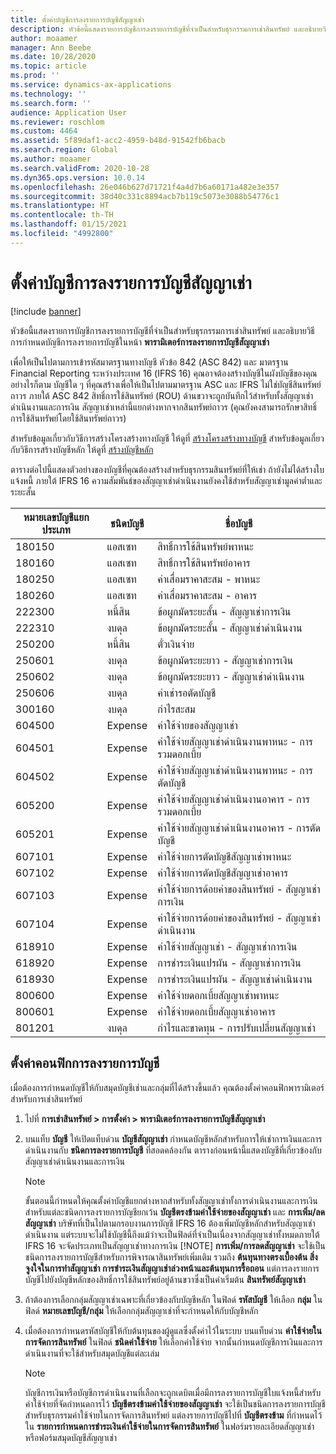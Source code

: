 ```yaml
---
title: ตั้งค่าบัญชีการลงรายการบัญชีสัญญาเช่า
description: หัวข้อนี้แสดงรายการบัญชีการลงรายการบัญชีที่จำเป็นสำหรับธุรกรรมการเช่าสินทรัพย์ และอธิบายวิธีการกำหนดบัญชีการลงรายการบัญชีในหน้าพารามิเตอร์การลงรายการบัญชีสัญญาเช่า
author: moaamer
manager: Ann Beebe
ms.date: 10/28/2020
ms.topic: article
ms.prod: ''
ms.service: dynamics-ax-applications
ms.technology: ''
ms.search.form: ''
audience: Application User
ms.reviewer: roschlom
ms.custom: 4464
ms.assetid: 5f89daf1-acc2-4959-b48d-91542fb6bacb
ms.search.region: Global
ms.author: moaamer
ms.search.validFrom: 2020-10-28
ms.dyn365.ops.version: 10.0.14
ms.openlocfilehash: 26e046b627d71721f4a4d7b6a60171a482e3e357
ms.sourcegitcommit: 38d40c331c8894acb7b119c5073e3088b54776c1
ms.translationtype: HT
ms.contentlocale: th-TH
ms.lasthandoff: 01/15/2021
ms.locfileid: "4992800"
---
```

# <a name="set-up-lease-posting-accounts"></a>ตั้งค่าบัญชีการลงรายการบัญชีสัญญาเช่า

[!include [banner](../includes/banner.md)]

หัวข้อนี้แสดงรายการบัญชีการลงรายการบัญชีที่จำเป็นสำหรับธุรกรรมการเช่าสินทรัพย์ และอธิบายวิธีการกำหนดบัญชีการลงรายการบัญชีในหน้า **พารามิเตอร์การลงรายการบัญชีสัญญาเช่า**

เพื่อให้เป็นไปตามการเข้ารหัสมาตรฐานทางบัญชี หัวข้อ 842 (ASC 842) และ มาตรฐาน Financial Reporting ระหว่างประเทศ 16 (IFRS 16) คุณอาจต้องสร้างบัญชีในผังบัญชีของคุณ อย่างไรก็ตาม บัญชีใด ๆ ที่คุณสร้างเพื่อให้เป็นไปตามมาตรฐาน ASC และ IFRS ไม่ใช่บัญชีสินทรัพย์ถาวร ภายใต้ ASC 842 สิทธิ์การใช้สินทรัพย์ (ROU) ด้านขวาจะถูกบันทึกไว้สำหรับทั้งสัญญาเช่าดำเนินงานและการเงิน สัญญาเช่าเหล่านี้แยกต่างหากจากสินทรัพย์ถาวร (คุณยังคงสามารถรักษาสิทธิ์การใช้สินทรัพย์โดยใช้สินทรัพย์ถาวร)

สำหรับข้อมูลเกี่ยวกับวิธีการสร้างโครงสร้างทางบัญชี ให้ดูที่ [สร้างโครงสร้างทางบัญชี](../general-ledger/tasks/create-account-structures.md) สำหรับข้อมูลเกี่ยวกับวิธีการสร้างบัญชีหลัก ให้ดูที่ [สร้างบัญชีหลัก](../general-ledger/tasks/create-main-account.md)

ตารางต่อไปนี้แสดงตัวอย่างของบัญชีที่คุณต้องสร้างสำหรับธุรกรรมสินทรัพย์ที่ให้เช่า ถ้ายังไม่ได้สร้างใบแจ้งหนี้ ภายใต้ IFRS 16 ความสัมพันธ์ของสัญญาเช่าดำเนินงานยังคงใช้สำหรับสัญญาเช่ามูลค่าต่ำและระยะสั้น

| หมายเลขบัญชีแยกประเภท | ชนิดบัญชี  | ชื่อบัญชี                                          |
|-----------------------|---------------|-------------------------------------------------------|
| 180150                | แอสเซท         | สิทธิ์การใช้สินทรัพย์พาหนะ                                     |
| 180160                | แอสเซท         | สิทธิ์การใช้สินทรัพย์อาคาร                                    |
| 180250                | แอสเซท         | ค่าเสื่อมราคาสะสม - พาหนะ                   |
| 180260                | แอสเซท         | ค่าเสื่อมราคาสะสม - อาคาร                  |
| 222300                | หนี้สิน     | ข้อผูกมัดระยะสั้น - สัญญาเช่าการเงิน                |
| 222310                | งบดุล | ข้อผูกมัดระยะสั้น - สัญญาเช่าดำเนินงาน              |
| 250200                | หนี้สิน     | ตั๋วเงินจ่าย                                         |
| 250601                | งบดุล | ข้อผูกมัดระยะยาว - สัญญาเช่าการเงิน                 |
| 250602                | งบดุล | ข้อผูกมัดระยะยาว - สัญญาเช่าดำเนินงาน               |
| 250606                | งบดุล | ค่าเช่ารอตัดบัญชี                                         |
| 300160                | งบดุล | กำไรสะสม                                     |
| 604500                | Expense       | ค่าใช้จ่ายของสัญญาเช่า                                         |
| 604501                | Expense       | ค่าใช้จ่ายสัญญาเช่าดำเนินงานพาหนะ - การรวมดอกเบี้ย  |
| 604502                | Expense       | ค่าใช้จ่ายสัญญาเช่าดำเนินงานพาหนะ - การตัดบัญชี        |
| 605200                | Expense       | ค่าใช้จ่ายสัญญาเช่าดำเนินงานอาคาร - การรวมดอกเบี้ย |
| 605201                | Expense       | ค่าใช้จ่ายสัญญาเช่าดำเนินงานอาคาร - การตัดบัญชี       |
| 607101                | Expense       | ค่าใช้จ่ายการตัดบัญชีสัญญาเช่าพาหนะ                    |
| 607102                | Expense       | ค่าใช้จ่ายการตัดบัญชีสัญญาเช่าอาคาร                   |
| 607103                | Expense       | ค่าใช้จ่ายการด้อยค่าของสินทรัพย์ - สัญญาเช่าการเงิน                   |
| 607104                | Expense       | ค่าใช้จ่ายการด้อยค่าของสินทรัพย์ - สัญญาเช่าดำเนินงาน                 |
| 618910                | Expense       | ค่าใช้จ่ายสัญญาเช่า - สัญญาเช่าการเงิน                        |
| 618920                | Expense       | การชำระเงินแปรผัน - สัญญาเช่าการเงิน                    |
| 618930                | Expense       | การชำระเงินแปรผัน - สัญญาเช่าดำเนินงาน                  |
| 800600                | Expense       | ค่าใช้จ่ายดอกเบี้ยสัญญาเช่าพาหนะ                        |
| 800601                | Expense       | ค่าใช้จ่ายดอกเบี้ยสัญญาเช่าอาคาร                       |
| 801201                | งบดุล | กำไรและขาดทุน - การปรับเปลี่ยนสัญญาเช่า                      |

## <a name="configure-posting-accounts"></a>ตั้งค่าคอนฟิกการลงรายการบัญชี

เมื่อต้องการกำหนดบัญชีให้กับสมุดบัญชีเช่าและกลุ่มที่ได้สร้างขึ้นแล้ว คุณต้องตั้งค่าคอนฟิกพารามิเตอร์สำหรับการเช่าสินทรัพย์

1. ไปที่ **การเช่าสินทรัพย์ \> การตั้งค่า \> พารามิเตอร์การลงรายการบัญชีสัญญาเช่า**
2. บนแท็บ **บัญชี** ให้เปิดแท็บด่วน **บัญชีสัญญาเช่า** กำหนดบัญชีหลักสำหรับการให้เช่าการเงินและการดำเนินงานกับ **ชนิดการลงรายการบัญชี** ที่สอดคล้องกัน ตารางก่อนหน้านี้แสดงบัญชีที่เกี่ยวข้องกับสัญญาเช่าดำเนินงานและการเงิน

    > [!NOTE]
    > ขั้นตอนนี้กำหนดให้คุณตั้งค่าบัญชีแยกต่างหากสำหรับทั้งสัญญาเช่าทั้งการดำเนินงานและการเงินสำหรับแต่ละชนิดการลงรายการบัญชียกเว้น **บัญชีตรงข้ามค่าใช้จ่ายของสัญญาเช่า** และ **การเพิ่ม/ลดสัญญาเช่า** บริษัทที่เป็นไปตามกรอบงานการบัญชี IFRS 16 ต้องเพิ่มบัญชีหลักสำหรับสัญญาเช่าดำเนินงาน แต่ระบบจะไม่ใช้บัญชีนี้ถึงแม้ว่าจะเป็นฟิลด์ที่จำเป็นเนื่องจากสัญญาเช่าทั้งหมดภายใต้ IFRS 16 จะจัดประเภทเป็นสัญญาเช่าทางการเงิน
    >[!NOTE]
    > **การเพิ่ม/การลดสัญญาเช่า** จะใช้เป็นชนิดการลงรายการบัญชีสำหรับการพิจารณาสินทรัพย์เพิ่มเติม รวมถึง **ต้นทุนทางตรงเบื้องต้น สิ่งจูงใจในการทำสัญญาเช่า การชำระเงินสัญญาเช่าล่วงหน้าและต้นทุนการรื้อถอน** แต่การลงรายการบัญชีไปยังบัญชีหลักของสิทธิ์การใช้สินทรัพย์อยู่ด้านขวาซึ่งเป็นค่าเริ่มต้น **สินทรัพย์สัญญาเช่า**        
    
3. ถ้าต้องการเลือกกลุ่มสัญญาเช่าเฉพาะที่เกี่ยวข้องกับบัญชีหลัก ในฟิลด์ **รหัสบัญชี** ให้เลือก **กลุ่ม** ในฟิลด์ **หมายเลขบัญชี/กลุ่ม** ให้เลือกกลุ่มสัญญาเช่าที่จะกำหนดให้กับบัญชีหลัก
4. เมื่อต้องการกำหนดรหัสบัญชีให้กับต้นทุนของผู้ดูแลซึ่งตั้งค่าไว้ในระบบ บนแท็บด่วน **ค่าใช้จ่ายในการจัดการสินทรัพย์** ในฟิลด์ **ชนิดค่าใช้จ่าย** ให้เลือกค่าใช้จ่าย จากนั้นกำหนดบัญชีการเงินและการดำเนินงานที่จะใช้สำหรับสมุดบัญชีแต่ละเล่ม

    > [!NOTE]
    > บัญชีการเงินหรือบัญชีการดำเนินงานที่เลือกจะถูกเดบิตเมื่อมีการลงรายการบัญชีใบแจ้งหนี้สำหรับค่าใช้จ่ายที่จัดกำหนดการไว้
    > **บัญชีตรงข้ามค่าใช้จ่ายของสัญญาเช่า** จะใช้เป็นชนิดการลงรายการบัญชีสำหรับธุรกรรมค่าใช้จ่ายในการจัดการสินทรัพย์ แต่ลงรายการบัญชีไปที่ **บัญชีตรงข้าม** ที่กำหนดไว้ใน **รายการกำหนดการชำระเงินค่าใช้จ่ายในการจัดการสินทรัพย์** ในฟอร์มรายละเอียดสัญญาเช่าหรือฟอร์มสมุดบัญชีสัญญาเช่า   
